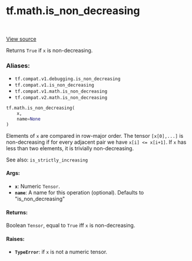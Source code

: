 <div itemscope itemtype="http://developers.google.com/ReferenceObject">
<meta itemprop="name" content="tf.math.is_non_decreasing" />
<meta itemprop="path" content="Stable" />
</div>

# tf.math.is_non_decreasing

<!-- Insert buttons -->

<table class="tfo-notebook-buttons tfo-api" align="left">
</table>

<a target="_blank" href="/code/stable/tensorflow/python/ops/check_ops.py">View source</a>



<!-- Start diff -->
Returns `True` if `x` is non-decreasing.

### Aliases:

* `tf.compat.v1.debugging.is_non_decreasing`
* `tf.compat.v1.is_non_decreasing`
* `tf.compat.v1.math.is_non_decreasing`
* `tf.compat.v2.math.is_non_decreasing`


``` python
tf.math.is_non_decreasing(
    x,
    name=None
)
```



<!-- Placeholder for "Used in" -->

Elements of `x` are compared in row-major order.  The tensor `[x[0],...]`
is non-decreasing if for every adjacent pair we have `x[i] <= x[i+1]`.
If `x` has less than two elements, it is trivially non-decreasing.

See also:  `is_strictly_increasing`

#### Args:


* <b>`x`</b>: Numeric `Tensor`.
* <b>`name`</b>: A name for this operation (optional).  Defaults to "is_non_decreasing"


#### Returns:

Boolean `Tensor`, equal to `True` iff `x` is non-decreasing.



#### Raises:


* <b>`TypeError`</b>: if `x` is not a numeric tensor.